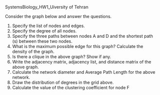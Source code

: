 SystemsBiology_HW1_Uiversity of Tehran

Consider the graph below and answer the questions.
1. Specify the list of nodes and edges.
2. Specify the degree of all nodes.
3. Specify the three paths between nodes A and D and the shortest path (s) between these two nodes.
4. What is the maximum possible edge for this graph? Calculate the density of the graph.
5. Is there a clique in the above graph? Show if any.
6. Write the adjacency matrix, adjacency list, and distance matrix of the above graph.
7. Calculate the network diameter and Average Path Length for the above network.
8. Draw the distribution of degrees in the grid above.
9. Calculate the value of the clustering coefficient for node F

